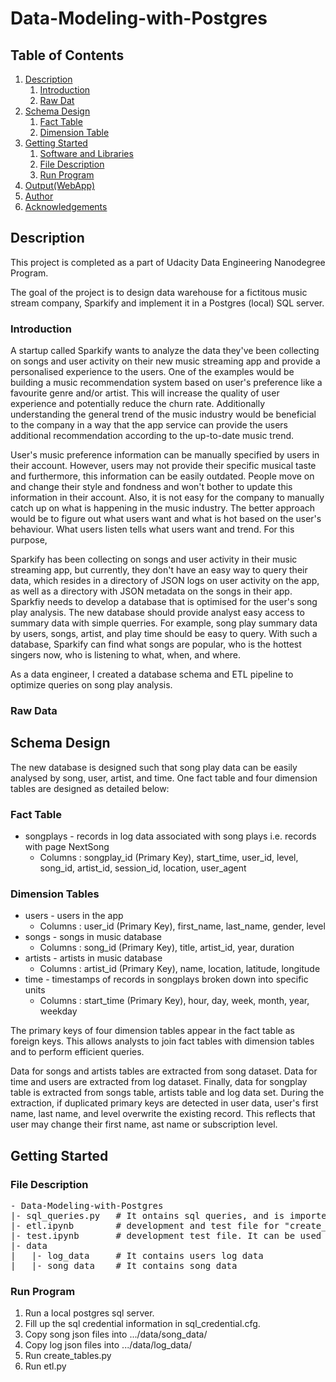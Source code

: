# Data-Modeling-with-Postgres

## Table of Contents
1. [Description](#Description)
    1. [Introduction](#Introduction)
    2. [Raw Dat](#RawData)
2. [Schema Design](#SchemaDesign)
    1. [Fact Table](#FactTable)
    2. [Dimension Table](#DimensionTable)
3. [Getting Started](#gettingstarted)
    1. [Software and Libraries](#libraries)
    2. [File Description](#FileDescription)
    3. [Run Program](#RunProgram)
3. [Output(WebApp)](#Output)
4. [Author](#Author)
5. [Acknowledgements](#Acknowledgements)

## Description <a name="Description"></a>
This project is completed as a part of Udacity Data Engineering Nanodegree Program.

The goal of the project is to design data warehouse for a fictitous music stream company, Sparkify and implement it in a Postgres (local) SQL server. 

### Introduction <a name="Introduction"></a>
A startup called Sparkify wants to analyze the data they've been collecting on songs and user activity on their new music streaming app and provide a personalised experience to the users. One of the examples would be building a music recommendation system based on user's preference like a favourite genre and/or artist. This will increase the quality of user experience and potentially reduce the churn rate. Additionally understanding the general trend of the music industry would be beneficial to the company in a way that the app service can provide the users additional recommendation according to the up-to-date music trend.   

User's music preference information can be manually specified by users in their account. However, users may not provide their specific musical taste and furthermore, this information can be easily outdated. People move on and change their style and fondness and won't bother to update this information in their account. Also, it is not easy for the company to manually catch up on what is happening in the music industry. The better approach would be to figure out what users want and what is hot based on the user's behaviour. What users listen tells what users want and trend. For this purpose, 

Sparkify has been collecting on songs and user activity in their music streaming app, but currently, they don't have an easy way to query their data, which resides in a directory of JSON logs on user activity on the app, as well as a directory with JSON metadata on the songs in their app. Sparkfiy needs to develop a database that is optimised for the user's song play analysis. The new database should provide analyst easy access to summary data with simple querries. For example, song play summary data by users, songs, artist, and play time should be easy to query. With such a database, Sparkify can find what songs are popular, who is the hottest singers now, who is listening to what, when, and where.

As a data engineer, I created a database schema and ETL pipeline to optimize queries on song play analysis. 

### Raw Data <a name="RawData"></a>





## Schema Design <a name="SchemaDesign"></a>
The new database is designed such that song play data can be easily analysed by song, user, artist, and time. One fact table and four dimension tables are designed as detailed below:

### Fact Table <a name="FactTable"></a>
 - songplays - records in log data associated with song plays i.e. records with page NextSong
    * Columns : songplay_id (Primary Key), start_time, user_id, level, song_id, artist_id, session_id, location, user_agent

### Dimension Tables <a name="DimensionTable"></a>
 - users - users in the app
    * Columns : user_id (Primary Key), first_name, last_name, gender, level
 - songs - songs in music database
    * Columns : song_id (Primary Key), title, artist_id, year, duration
 - artists - artists in music database
    * Columns : artist_id (Primary Key), name, location, latitude, longitude
 - time - timestamps of records in songplays broken down into specific units
    * Columns : start_time (Primary Key), hour, day, week, month, year, weekday
 
The primary keys of four dimension tables appear in the fact table as foreign keys. This allows analysts to join fact tables with dimension tables and to perform efficient queries.

Data for songs and artists tables are extracted from song dataset. Data for time and users are extracted from log dataset. Finally, data for songplay table is extracted from songs table, artists table and log data set. During the extraction, if duplicated primary keys are detected in user data, user's first name, last name, and level overwrite the existing record. This reflects that user may change their first name, ast name or subscription level.

## Getting Started <a name="gettingstarted"></a>
### File Description <a name="FileDescription"></a>
<pre>
- Data-Modeling-with-Postgres
|- sql_queries.py   # It ontains sql queries, and is imported by "create_tables.py" and "etl.py"
|- etl.ipynb        # development and test file for "create_tables.py" and "etl.py"
|- test.ipynb       # development test file. It can be used for testing while developing etl.ipynb 
|- data
|   |- log_data     # It contains users log data
|   |- song_data    # It contains song data
</pre>

### Run Program <a name="RunProgram"></a>
1. Run a local postgres sql server.
1. Fill up the sql credential information in sql_credential.cfg.
2. Copy song json files into .../data/song_data/
3. Copy log json files into .../data/log_data/
5. Run create_tables.py
6. Run etl.py
